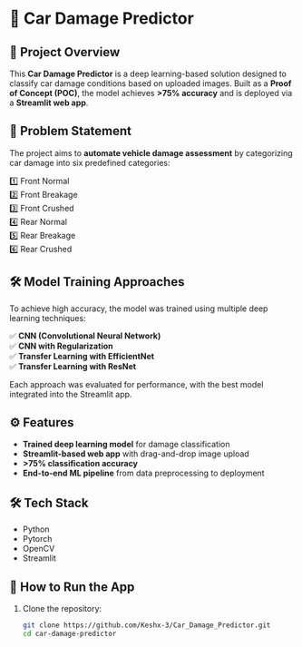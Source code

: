 # 🚗 Car Damage Predictor

## 📌 Project Overview
This **Car Damage Predictor** is a deep learning-based solution designed to classify car damage conditions based on uploaded images. Built as a **Proof of Concept (POC)**, the model achieves **>75% accuracy** and is deployed via a **Streamlit web app**.

## 🎯 Problem Statement
The project aims to **automate vehicle damage assessment** by categorizing car damage into six predefined categories:

1️⃣ Front Normal  
2️⃣ Front Breakage  
3️⃣ Front Crushed  
4️⃣ Rear Normal  
5️⃣ Rear Breakage  
6️⃣ Rear Crushed  

## 🛠️ Model Training Approaches
To achieve high accuracy, the model was trained using multiple deep learning techniques:

✅ **CNN (Convolutional Neural Network)**  
✅ **CNN with Regularization**  
✅ **Transfer Learning with EfficientNet**  
✅ **Transfer Learning with ResNet**  

Each approach was evaluated for performance, with the best model integrated into the Streamlit app.

## ⚙️ Features
- **Trained deep learning model** for damage classification
- **Streamlit-based web app** with drag-and-drop image upload
- **>75% classification accuracy**
- **End-to-end ML pipeline** from data preprocessing to deployment

## 🛠️ Tech Stack
- Python  
- Pytorch  
- OpenCV  
- Streamlit  

## 🚀 How to Run the App
1. Clone the repository:
   ```bash
   git clone https://github.com/Keshx-3/Car_Damage_Predictor.git
   cd car-damage-predictor
